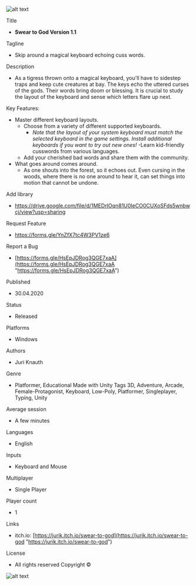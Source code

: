 ![alt text](http://www.juriknauth.com/Images/Preview/SwearToGodCoverDayT1080.png)

Title
			
- **Swear to God Version 1.1**

Tagline
			
- Skip around a magical keyboard echoing cuss words.

Description
 	
- As a tigress thrown onto a magical keyboard, you'll have to sidestep traps and keep cute creatures at bay. The keys echo the uttered curses of the gods. Their words bring doom or blessing. It is crucial to study the layout of the keyboard and sense which letters flare up next.

Key Features:
 
- Master different keyboard layouts. 
	- Choose from a variety of different supported keyboards. 
		- *Note that the layout of your system keyboard must match the selected keyboard in the game settings. Install additional keyboards if you want to try out new ones!*​
-Learn kid-friendly cusswords from various languages. 
	- Add your cherished bad words and share them with the community. 
- What goes around comes around. 
	- As one shouts into the forest, so it echoes out. Even cursing in the woods, where there is no one around to hear it, can set things into motion that cannot be undone.

Add library 

- [https://drive.google.com/file/d/1MEDrIOqn81U0IeCO0CUXoSFds5wnbwcj/view?usp=sharing ](https://drive.google.com/file/d/1MEDrIOqn81U0IeCO0CUXoSFds5wnbwcj/view?usp=sharing  "https://drive.google.com/file/d/1MEDrIOqn81U0IeCO0CUXoSFds5wnbwcj/view?usp=sharing ")

Request Feature 

- [https://forms.gle/YnZfX7tc4W3PV1ze6 ](https://forms.gle/YnZfX7tc4W3PV1ze6  "https://forms.gle/YnZfX7tc4W3PV1ze6 ")

Report a Bug 

- [https://forms.gle/HsEpJDRog3QGE7xaA](https://forms.gle/HsEpJDRog3QGE7xaA "https://forms.gle/HsEpJDRog3QGE7xaA")

Published 

- 30.04.2020 

Status 

- Released 

Platforms 

- Windows 

Authors 

- Juri Knauth 

Genre 

- Platformer, Educational Made with Unity Tags 3D, Adventure, Arcade, Female-Protagonist, Keyboard, Low-Poly, Platformer, Singleplayer, Typing, Unity 

Average session 

- A few minutes 

Languages 

- English 

Inputs 

- Keyboard and Mouse 

Multiplayer 

- Single Player 

Player count 

- 1 

Links 

- itch.io: [https://jurik.itch.io/swear-to-god](https://jurik.itch.io/swear-to-god "https://jurik.itch.io/swear-to-god")

License 

- All rights reserved Copyright ©

![alt text](http://www.juriknauth.com/Images/Preview/SwearToGodScreenShot.png)
